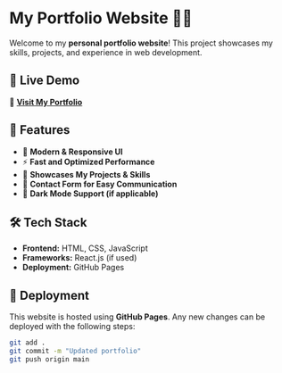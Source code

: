 # My Portfolio Website 🎨🚀  

Welcome to my **personal portfolio website**! This project showcases my skills, projects, and experience in web development.  

## 🌟 Live Demo  
🔗 **[Visit My Portfolio](https://satwika-55.github.io/My-Portfolio-Website/)**  

## 📌 Features  
- 🎨 **Modern & Responsive UI**  
- ⚡ **Fast and Optimized Performance**  
- 📄 **Showcases My Projects & Skills**  
- 📧 **Contact Form for Easy Communication**  
- 🌙 **Dark Mode Support (if applicable)**  

## 🛠️ Tech Stack  
- **Frontend:** HTML, CSS, JavaScript  
- **Frameworks:** React.js (if used)  
- **Deployment:** GitHub Pages  

## 🚀 Deployment  
This website is hosted using **GitHub Pages**. Any new changes can be deployed with the following steps:  

```sh
git add .
git commit -m "Updated portfolio"
git push origin main

